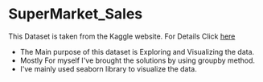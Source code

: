 # SuperMarket_Sales
This Dataset is taken from the Kaggle website. For Details Click [here](https://www.kaggle.com/aungpyaeap/supermarket-sales)
* The Main purpose of this dataset is Exploring and Visualizing the data.
* Mostly For myself I've brought the solutions by using groupby method. 
* I've mainly used seaborn library to visualize the data.
